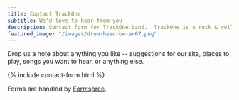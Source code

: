 ```yaml
---
title: Contact TrackOne
subtitle: We'd love to hear from you
description: Contact form for TrackOne band.  TrackOne is a rock & roll band in Central Connecticut playing various covers in their own style.
featured_image: "/images/drum-head-bw-ar67.png"
---
```


Drop us a note about anything you like -- suggestions for our site, places to play, songs you want to hear, or anything else.


{% include contact-form.html %}

Forms are handled by [Formspree](https://formspree.io/).
